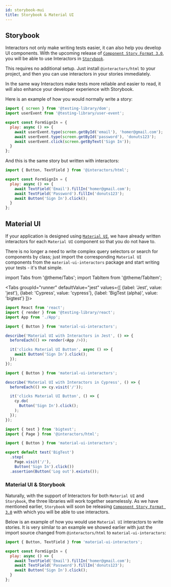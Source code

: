 ```yaml
---
id: storybook-mui
title: Storybook & Material UI
---
```


## Storybook

Interactors not only make writing tests easier, it can also help you develop UI components. With the upcoming release of [`Component Story Format 3.0`](https://storybook.js.org/blog/component-story-format-3-0/), you will be able to use Interactors in [`Storybook`](https://storybook.js.org/).

This requires no additional setup. Just install `@interactors/html` to your project, and then you can use interactors in your stories immediately.

In the same way Interactors make tests more reliable and easier to read, it will also enhance your developer experience with Storybook.

Here is an example of how you would normally write a story:

```js
import { screen } from '@testing-library/dom';
import userEvent from '@testing-library/user-event';

export const FormSignIn = {
  play: async () => {
    await userEvent.type(screen.getById('email'), 'homer@gmail.com');
    await userEvent.type(screen.getById('password'), 'donuts123');
    await userEvent.click(screen.getByText('Sign In'));
  }
};
```

And this is the same story but written with interactors:

```js
import { Button, TextField } from '@interactors/html';

export const FormSignIn = {
  play: async () => {
    await TextField('Email').fillIn('homer@gmail.com');
    await TextField('Password').fillIn('donuts123');
    await Button('Sign In').click();
  }
};
```

## Material UI

If your application is designed using [`Material UI`](https://material-ui.com/), we have already written interactors for each `Material UI` component so that you do not have to.

There is no longer a need to write complex query selectors or search for components by class; just import the corresponding `Material UI` components from the `material-ui-interactors` package and start writing your tests - it's that simple.

import Tabs from '@theme/Tabs';
import TabItem from '@theme/TabItem';

<Tabs
  groupId="runner"
  defaultValue="jest"
  values={[
    {label: 'Jest', value: 'jest'},
    {label: 'Cypress', value: 'cypress'},
    {label: 'BigTest (alpha)', value: 'bigtest'}
]}>
  <TabItem value="jest">

  ```js
  import React from 'react';
  import { render } from '@testing-library/react';
  import App from './App';

  import { Button } from 'material-ui-interactors';

  describe('Material UI with Interactors in Jest', () => {
    beforeEach(() => render(<App />));

    it('clicks Material UI Button', async () => {
      await Button('Sign In').click();
    });
  });
  ```

  </TabItem>
  <TabItem value="cypress">

  ```js
  import { Button } from 'material-ui-interactors';

  describe('Material UI with Interactors in Cypress', () => {
    beforeEach(() => cy.visit('/'));

    it('clicks Material UI Button', () => {
      cy.do(
        Button('Sign In').click();
      );
    });
  });
  ```

  </TabItem>
  <TabItem value="bigtest">

  ```js
  import { test } from 'bigtest';
  import { Page } from '@interactors/html';

  import { Button } from 'material-ui-interactors';

  export default test('BigTest')
    .step(
      Page.visit('/'),
      Button('Sign In').click())
    .assertion(Button('Log out').exists());
  ```

  </TabItem>
</Tabs>

### Material UI & Storybook

Naturally, with the support of Interactors for both `Material UI` and `Storybook`, the three libraries will work together seamelessly. As we have mentioned earlier, `Storybook` will soon be releasing [`Component Story Format 3.0`](https://storybook.js.org/blog/component-story-format-3-0/) with which you will be able to use interactors. 

Below is an example of how you would use `Material UI` interactors to write stories. It is very similar to an example we showed earlier with just the import source changed from `@interactors/html` to `material-ui-interactors`:

```js
import { Button, TextField } from 'material-ui-interactors';

export const FormSignIn = {
  play: async () => {
    await TextField('Email').fillIn('homer@gmail.com');
    await TextField('Password').fillIn('donuts123');
    await Button('Sign In').click();
  }
};
```
